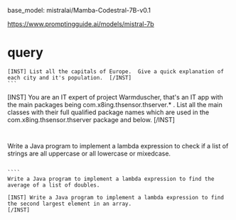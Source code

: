 

base_model: mistralai/Mamba-Codestral-7B-v0.1


https://www.promptingguide.ai/models/mistral-7b


# query
````
[INST] List all the capitals of Europe.  Give a quick explanation of each city and it's population.  [/INST] 
```

````
[INST]  You are an IT expert of project Warmduscher, that's an IT app with the main packages being com.x8ing.thsensor.thserver.* . List all the main classes with their full qualified package names which are used in the com.x8ing.thsensor.thserver package and below.  [/INST] 
````


````
Write a Java program to implement a lambda expression to check if a list of strings are all uppercase or all lowercase or mixedcase.
`````

````
Write a Java program to implement a lambda expression to find the average of a list of doubles.
`````

````
[INST] Write a Java program to implement a lambda expression to find the second largest element in an array.
[/INST]  
````

